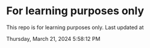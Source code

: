 # For learning purposes only
This repo is for learning purposes only.
Last updated at

Thursday, March 21, 2024 5:58:12 PM

